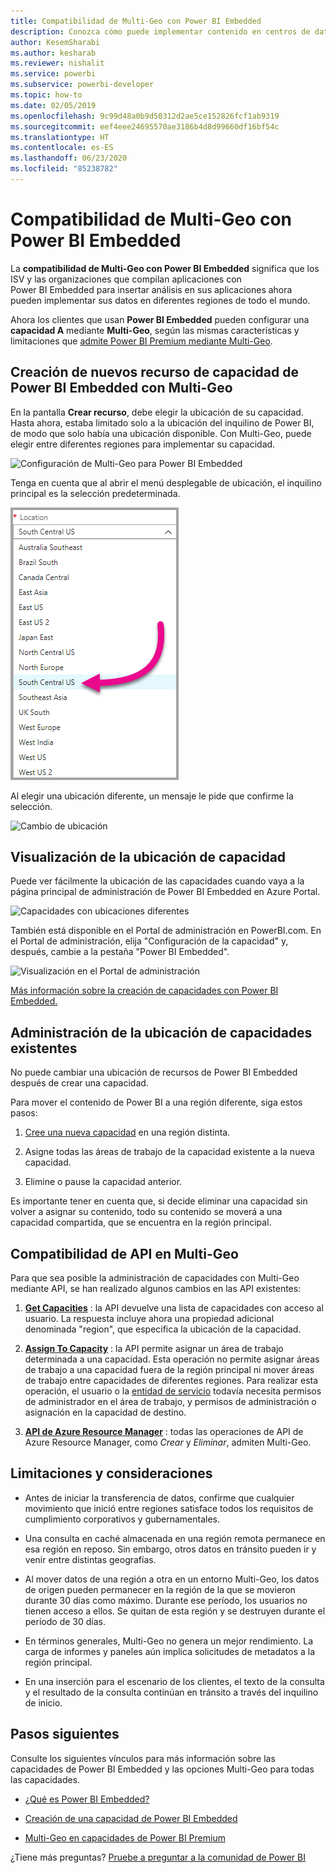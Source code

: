 ```yaml
---
title: Compatibilidad de Multi-Geo con Power BI Embedded
description: Conozca cómo puede implementar contenido en centros de datos situados en regiones distintas de la región principal de Power BI Embedded.
author: KesemSharabi
ms.author: kesharab
ms.reviewer: nishalit
ms.service: powerbi
ms.subservice: powerbi-developer
ms.topic: how-to
ms.date: 02/05/2019
ms.openlocfilehash: 9c99d48a0b9d50312d2ae5ce152826fcf1ab9319
ms.sourcegitcommit: eef4eee24695570ae3186b4d8d99660df16bf54c
ms.translationtype: HT
ms.contentlocale: es-ES
ms.lasthandoff: 06/23/2020
ms.locfileid: "85238782"
---
```

# <a name="multi-geo-support-for-power-bi-embedded"></a>Compatibilidad de Multi-Geo con Power BI Embedded

La **compatibilidad de Multi-Geo con Power BI Embedded** significa que los ISV y las organizaciones que compilan aplicaciones con Power BI Embedded para insertar análisis en sus aplicaciones ahora pueden implementar sus datos en diferentes regiones de todo el mundo.

Ahora los clientes que usan **Power BI Embedded** pueden configurar una **capacidad A** mediante **Multi-Geo**, según las mismas características y limitaciones que [admite Power BI Premium mediante Multi-Geo](../../admin/service-admin-premium-Multi-Geo.md).

## <a name="creating-new-power-bi-embedded-capacity-resource-with-multi-geo"></a>Creación de nuevos recurso de capacidad de Power BI Embedded con Multi-Geo

En la pantalla **Crear recurso**, debe elegir la ubicación de su capacidad. Hasta ahora, estaba limitado solo a la ubicación del inquilino de Power BI, de modo que solo había una ubicación disponible. Con Multi-Geo, puede elegir entre diferentes regiones para implementar su capacidad.

![Configuración de Multi-Geo para Power BI Embedded](media/embedded-multi-geo/pbie-multi-geo-setup.png)

Tenga en cuenta que al abrir el menú desplegable de ubicación, el inquilino principal es la selección predeterminada.
  
![Ubicación predeterminada de Multi-Geo para Power BI Embedded](media/embedded-multi-geo/pbie-multi-geo-default-location.png)

Al elegir una ubicación diferente, un mensaje le pide que confirme la selección.

![Cambio de ubicación](media/embedded-multi-geo/pbie-multi-geo-location-change.png)

## <a name="view-capacity-location"></a>Visualización de la ubicación de capacidad

Puede ver fácilmente la ubicación de las capacidades cuando vaya a la página principal de administración de Power BI Embedded en Azure Portal.

![Capacidades con ubicaciones diferentes](media/embedded-multi-geo/pbie-multi-geo-location-different.png)

También está disponible en el Portal de administración en PowerBI.com. En el Portal de administración, elija "Configuración de la capacidad" y, después, cambie a la pestaña "Power BI Embedded".

![Visualización en el Portal de administración](media/embedded-multi-geo/pbie-multi-geo-admin-portal.png)

[Más información sobre la creación de capacidades con Power BI Embedded.](azure-pbie-create-capacity.md)

## <a name="manage-existing-capacities-location"></a>Administración de la ubicación de capacidades existentes

No puede cambiar una ubicación de recursos de Power BI Embedded después de crear una capacidad.

Para mover el contenido de Power BI a una región diferente, siga estos pasos:

1. [Cree una nueva capacidad](azure-pbie-create-capacity.md) en una región distinta.

2. Asigne todas las áreas de trabajo de la capacidad existente a la nueva capacidad.

3. Elimine o pause la capacidad anterior.

Es importante tener en cuenta que, si decide eliminar una capacidad sin volver a asignar su contenido, todo su contenido se moverá a una capacidad compartida, que se encuentra en la región principal.

## <a name="api-support-for-multi-geo"></a>Compatibilidad de API en Multi-Geo

Para que sea posible la administración de capacidades con Multi-Geo mediante API, se han realizado algunos cambios en las API existentes:

1. **[Get Capacities](https://docs.microsoft.com/rest/api/power-bi/capacities/getcapacities)** : la API devuelve una lista de capacidades con acceso al usuario. La respuesta incluye ahora una propiedad adicional denominada "region", que especifica la ubicación de la capacidad.

2. **[Assign To Capacity](https://docs.microsoft.com/rest/api/power-bi/capacities)** : la API permite asignar un área de trabajo determinada a una capacidad. Esta operación no permite asignar áreas de trabajo a una capacidad fuera de la región principal ni mover áreas de trabajo entre capacidades de diferentes regiones. Para realizar esta operación, el usuario o la [entidad de servicio](embed-service-principal.md) todavía necesita permisos de administrador en el área de trabajo, y permisos de administración o asignación en la capacidad de destino.

3. **[API de Azure Resource Manager](https://docs.microsoft.com/rest/api/power-bi-embedded/capacities)** : todas las operaciones de API de Azure Resource Manager, como *Crear* y *Eliminar*, admiten Multi-Geo.

## <a name="limitations-and-considerations"></a>Limitaciones y consideraciones

* Antes de iniciar la transferencia de datos, confirme que cualquier movimiento que inició entre regiones satisface todos los requisitos de cumplimiento corporativos y gubernamentales.

* Una consulta en caché almacenada en una región remota permanece en esa región en reposo. Sin embargo, otros datos en tránsito pueden ir y venir entre distintas geografías.

* Al mover datos de una región a otra en un entorno Multi-Geo, los datos de origen pueden permanecer en la región de la que se movieron durante 30 días como máximo. Durante ese período, los usuarios no tienen acceso a ellos. Se quitan de esta región y se destruyen durante el período de 30 días.

* En términos generales, Multi-Geo no genera un mejor rendimiento. La carga de informes y paneles aún implica solicitudes de metadatos a la región principal.

* En una inserción para el escenario de los clientes, el texto de la consulta y el resultado de la consulta continúan en tránsito a través del inquilino de inicio.

## <a name="next-steps"></a>Pasos siguientes

Consulte los siguientes vínculos para más información sobre las capacidades de Power BI Embedded y las opciones Multi-Geo para todas las capacidades.

* [¿Qué es Power BI Embedded?](azure-pbie-what-is-power-bi-embedded.md)

* [Creación de una capacidad de Power BI Embedded](azure-pbie-create-capacity.md)

* [Multi-Geo en capacidades de Power BI Premium](../../admin/service-admin-premium-multi-geo.md)

¿Tiene más preguntas? [Pruebe a preguntar a la comunidad de Power BI](https://community.powerbi.com/)